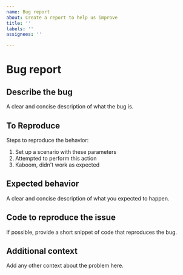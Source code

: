 ```yaml
---
name: Bug report
about: Create a report to help us improve
title: ''
labels: ''
assignees: ''

---
```


# Bug report

## Describe the bug
A clear and concise description of what the bug is.

## To Reproduce
Steps to reproduce the behavior:
1. Set up a scenario with these parameters
2. Attempted to perform this action
3. Kaboom, didn't work as expected

## Expected behavior
A clear and concise description of what you expected to happen.

## Code to reproduce the issue
If possible, provide a short snippet of code that reproduces the bug.

## Additional context
Add any other context about the problem here.
